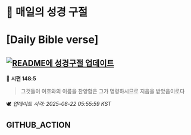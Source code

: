 # 🙏 매일의 성경 구절
# [Daily Bible verse]
## [![README에 성경구절 업데이트](https://github.com/DONGSUKA/first_test/actions/workflows/update-readme-bible.yml/badge.svg)](https://github.com/DONGSUKA/first_test/actions/workflows/update-readme-bible.yml)
<!-- START_BIBLE_VERSE -->
📖 **시편 148:5**
> 그것들이 여호와의 이름을 찬양함은 그가 명령하시므로 지음을 받았음이로다

🕊️ _업데이트 시각: 2025-08-22 05:55:59 KST_
  <!-- END_BIBLE_VERSE -->
## GITHUB_ACTION

